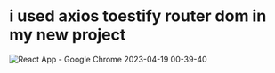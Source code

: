 # i used axios toestify router dom in my new project
![React App - Google Chrome 2023-04-19 00-39-40](https://user-images.githubusercontent.com/114434307/232912421-cbc86f53-4cdc-4e08-8490-9fc0f01ddddc.gif)
